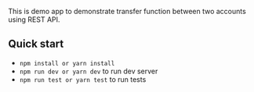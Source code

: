 This is demo app to demonstrate transfer function between two accounts using REST API.

## Quick start

- `npm install or yarn install`
- `npm run dev or yarn dev` to run dev server
- `npm run test or yarn test` to run tests 
